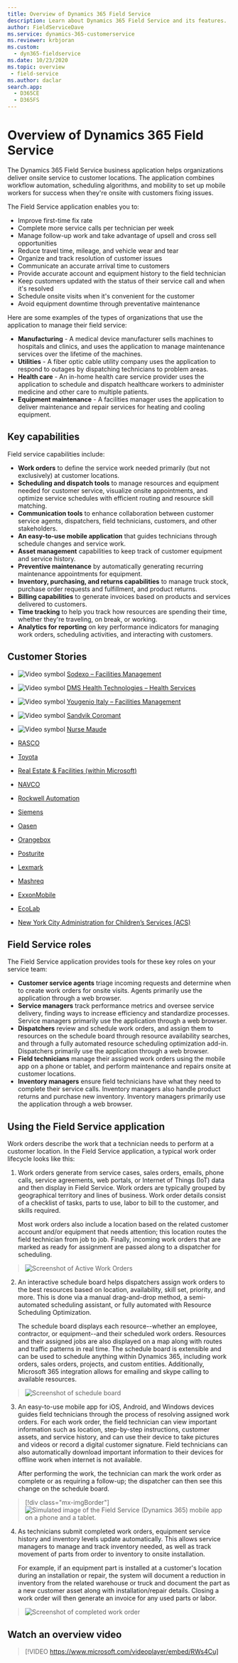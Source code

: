 ```yaml
---
title: Overview of Dynamics 365 Field Service
description: Learn about Dynamics 365 Field Service and its features.
author: FieldServiceDave
ms.service: dynamics-365-customerservice
ms.reviewer: krbjoran
ms.custom:
  - dyn365-fieldservice
ms.date: 10/23/2020
ms.topic: overview
 - field-service
ms.author: daclar
search.app:
  - D365CE
  - D365FS
---
```


# Overview of Dynamics 365 Field Service

The Dynamics 365 Field Service business application helps organizations deliver onsite service to customer locations. The application combines workflow automation, scheduling algorithms, and mobility to set up mobile workers for success when they're onsite with customers fixing issues.

The Field Service application enables you to:

- Improve first-time fix rate
- Complete more service calls per technician per week
- Manage follow-up work and take advantage of upsell and cross sell opportunities
- Reduce travel time, mileage, and vehicle wear and tear
- Organize and track resolution of customer issues
- Communicate an accurate arrival time to customers
- Provide accurate account and equipment history to the field technician
- Keep customers updated with the status of their service call and when it's resolved
- Schedule onsite visits when it's convenient for the customer
- Avoid equipment downtime through preventative maintenance

Here are some examples of the types of organizations that use the application to manage their field service:

- **Manufacturing** -  A medical device manufacturer sells machines to hospitals and clinics, and uses the application to manage maintenance services over the lifetime of the machines.
- **Utilities** -  A fiber optic cable utility company uses the application to respond to outages by dispatching technicians to problem areas.
- **Health care**  - An  in-home health care service provider uses the application to schedule and dispatch healthcare workers to administer medicine and other care to multiple patients.
- **Equipment maintenance** -  A facilities manager uses the application to deliver maintenance and repair services for heating and cooling equipment.

## Key capabilities

Field service capabilities include:

- **Work orders** to define the service work needed primarily (but not exclusively) at customer locations.
- **Scheduling and dispatch tools** to manage resources and equipment needed for customer service, visualize onsite appointments, and optimize service schedules with efficient routing and resource skill matching.
- **Communication tools** to enhance collaboration between customer service agents, dispatchers, field technicians, customers, and other stakeholders.
- **An easy-to-use mobile application** that guides technicians through schedule changes and service work.
- **Asset management** capabilities to keep track of customer equipment and service history.
- **Preventive maintenance** by automatically generating recurring maintenance appointments for equipment.
- **Inventory, purchasing, and returns capabilities** to manage truck stock, purchase order requests and fulfillment, and product returns.
- **Billing capabilities** to generate invoices based on products and services delivered to customers.
- **Time tracking** to help you track how resources are spending their time, whether they're traveling, on break, or working.
- **Analytics for reporting** on key performance indicators for managing work orders, scheduling activities, and interacting with customers.

## Customer Stories

- ![Video symbol](../field-service/media/video-icon.png "Video symbol") [Sodexo – Facilities Management](https://youtu.be/awSwCtgZvXE)

- ![Video symbol](../field-service/media/video-icon.png "Video symbol") [DMS Health Technologies – Health Services](https://www.youtube.com/watch?v=-H4wwuOfdOg&feature=youtu.be)

- ![Video symbol](../field-service/media/video-icon.png "Video symbol") [Yougenio Italy – Facilities Management](https://www.youtube.com/watch?v=URZueU-eFvo)

- ![Video symbol](../field-service/media/video-icon.png "Video symbol") [Sandvik Coromant](https://www.youtube.com/watch?v=Oq6z3UALoYI)

- ![Video symbol](../field-service/media/video-icon.png "Video symbol") [Nurse Maude](https://www.youtube.com/watch?v=q0aZsdokOv8)

- [RASCO](https://customers.microsoft.com/story/828538-rasco-discrete-manufacturing-dynamics365-en-croatia?_lrsc=28be62af-daf6-4315-9dc7-845eb10f60a1)

- [Toyota](https://customers.microsoft.com/en-us/story/toyota-industries-corporation)

- [Real Estate & Facilities (within Microsoft)](https://www.microsoft.com/itshowcase/blog/microsoft-field-technicians-get-their-mobility-back-with-dynamics-365-app/?elevate-lv&_lrsc=80ec2291-74e8-4a9f-ab2b-4edf95f2ab48)

- [NAVCO](https://customers.microsoft.com/story/790284-navco-professional-services-dynamics-365)

- [Rockwell Automation](https://customers.microsoft.com/story/786160-rockwell-automation-manufacturing-dynamics-365)

- [Siemens](https://customers.microsoft.com/story/814362-siemens-manufacturing-dynamics-365-field-service)

- [Oasen](https://customers.microsoft.com/story/oasen-nonprofit-azure-hololens-netherlands)

- [Orangebox](https://customers.microsoft.com/story/754861-orangebox-manufacturing-dynamics-365)

- [Posturite](https://customers.microsoft.com/story/759768-posturite)

- [Lexmark](https://customers.microsoft.com/story/735150-lexmark-international-unitedstates-professional-services-microsoft365)

- [Mashreq](https://customers.microsoft.com/story/mashreq-banking-surface-uk)

- [ExxonMobile](https://customers.microsoft.com/story/exxonmobil-mining-oil-gas-azure)

- [EcoLab](https://customers.microsoft.com/story/832498-ecolab-professional-services-dynamics-365)

- [New York City Administration for Children’s Services (ACS)](https://customers.microsoft.com/story/new-york-city-acs-government-surface)

## Field Service roles

The Field Service application provides tools for these key roles on your service team:

- **Customer service agents** triage incoming requests and determine when to create work orders for onsite visits. Agents primarily use the application through a web browser.
- **Service managers** track performance metrics and oversee service delivery, finding ways to increase efficiency and standardize processes. Service managers primarily use the application through a web browser.
- **Dispatchers** review and schedule work orders, and assign them to resources on the schedule board through resource availability searches, and through a fully automated resource scheduling optimization add-in. Dispatchers primarily use the application through a web browser.
- **Field technicians** manage their assigned work orders using the mobile app on a phone or tablet, and perform maintenance and repairs onsite at customer locations.
- **Inventory managers** ensure field technicians have what they need to complete their service calls. Inventory managers also handle product returns and purchase new inventory. Inventory managers primarily use the application through a web browser.

## Using the Field Service application
Work orders describe the work that a technician needs to perform at a customer location. In the Field Service application, a typical work order lifecycle looks like this:

1. Work orders generate from service cases, sales orders, emails, phone calls, service agreements, web portals, or Internet of Things (IoT) data and then display in Field Service. Work orders are typically grouped by geographical territory and lines of business. Work order details consist of a checklist of tasks, parts to use, labor to bill to the customer, and skills required.

    Most work orders also include a location based on the related customer account and/or equipment that needs attention; this location routes the field technician from job to job. Finally, incoming work orders that are marked as ready for assignment are passed along to a dispatcher for scheduling.
 > ![Screenshot of Active Work Orders](media/work-order-process-1.png)

2. An interactive schedule board helps dispatchers assign work orders to the best resources based on location, availability, skill set, priority, and more. This is done via a manual drag-and-drop method, a semi-automated scheduling assistant, or fully automated with Resource Scheduling Optimization.

    The schedule board displays each resource--whether an employee, contractor, or equipment--and their scheduled work orders. Resources and their assigned jobs are also displayed on a map along with routes and traffic patterns in real time. The schedule board is extensible and can be used to schedule anything within Dynamics 365, including work orders, sales orders, projects, and custom entities. Additionally, Microsoft 365 integration allows for emailing and skype calling to available resources.
> ![Screenshot of schedule board](media/work-order-process-2.png) 

3. An easy-to-use mobile app for iOS, Android, and Windows devices guides field technicians through the process of resolving assigned work orders. For each work order, the field technician can view important information such as location, step-by-step instructions, customer assets, and service history, and can use their device to take pictures and videos or record a digital customer signature. Field technicians can also automatically download important information to their devices for offline work when internet is not available. 


    After performing the work, the technician can mark the work order as complete or as requiring a follow-up; the dispatcher can then see this change on the schedule board.

> [!div class="mx-imgBorder"]
> ![Simulated image of the Field Service (Dynamics 365) mobile app on a phone and a tablet.](./media/mobile-2020-tablet-website.png)


4. As technicians submit completed work orders, equipment service history and inventory levels update automatically. This allows service managers to manage and track inventory needed, as well as track movement of parts from order to inventory to onsite installation.

    For example, if an equipment part is installed at a customer's location during an installation or repair, the system will document a reduction in inventory from the related warehouse or truck and document the part as a new customer asset along with installation/repair details. Closing a work order will then generate an invoice for any used parts or labor.
> ![Screenshot of completed work order](media/work-order-process-4.png)

## Watch an overview video

> [!VIDEO https://www.microsoft.com/videoplayer/embed/RWs4Cu]

